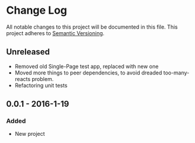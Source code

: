 # Change Log
All notable changes to this project will be documented in this file.
This project adheres to [Semantic Versioning](http://semver.org/).

## Unreleased
- Removed old Single-Page test app, replaced with new one
- Moved more things to peer dependencies, to avoid dreaded too-many-reacts problem.
- Refactoring unit tests

## 0.0.1 - 2016-1-19
### Added
- New project
